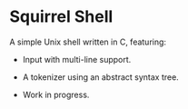 # Squirrel Shell

A simple Unix shell written in C, featuring:

- Input with multi-line support.
- A tokenizer using an abstract syntax tree.

- Work in progress.

